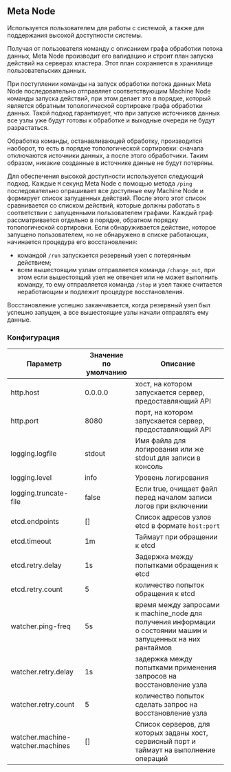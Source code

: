 ## Meta Node

Используется пользователем для работы с системой, а также для поддержания высокой доступности системы.

Получая от пользователя команду с описанием графа обработки потока данных, Meta Node производит его валидацию и строит план запуска действий на серверах кластера. Этот план сохраняется в хранилище пользовательских данных.

При поступлении команды на запуск обработки потока данных Meta Node последовательно отправляет соответствующим Machine Node команды запуска действий, при этом делает это в порядке, который является обратным топологической сортировке графа обработки данных. Такой подход гарантирует, что при запуске источников данных все узлы уже будут готовы к обработке и выходные очереди не будут разрастаться.

Обработка команды, останавливающей обработку, производится наоборот, то есть в порядке топологической сортировки: сначала отключаются источники данных, а после этого обработчики. Таким образом, никакие созданные в источнике данные не будут потеряны.

Для обеспечения высокой доступности используется следующий подход. Каждые `M` секунд Meta Node с помощью метода `/ping` последовательно опрашивает все доступные ему Machine Node и формирует список запущенных действий. После этого этот список сравнивается со списком действий, которые должны работать в соответствии с запущенными пользователем графами. Каждый граф рассматривается отдельно в порядке, обратном порядку топологической сортировки. Если обнаруживается действие, которое запущено пользователем, но не обнаружено в списке работающих, начинается процедура его восстановления:
* командой `/run` запускается резервный узел с потерянным действием;
* всем вышестоящим узлам отправляется команда `/change_out`, при этом если вышестоящий узел не отвечает или не может выполнить команду, то ему отправляется команда `/stop` и узел также считается неработающим и подлежит процедуре восстановления.

Восстановление успешно заканчивается, когда резервный узел был успешно запущен, а все вышестоящие узлы начали отправлять ему данные.


### Конфигурация

| Параметр      | Значение по умолчанию | Описание |
| ------------- | ------------- | ----- |
| http.host     | 0.0.0.0 | хост, на котором запускается сервер, предоставляющий API |
| http.port     | 8080      | порт, на котором запускается сервер, предоставляющий API |
| logging.logfile | stdout      | Имя файла для логирования или же stdout для записи в консоль |
| logging.level | info      | Уровень логирования |
| logging.truncate-file | false      | Если true, очищает файл перед началом записи логов при включении |
| etcd.endpoints | []      | Список адресов узлов etcd в формате `host:port` |
| etcd.timeout | 1m      | Таймаут при обращении к etcd |
| etcd.retry.delay | 1s      | Задержка между попытками обращения к etcd |
| etcd.retry.count | 5      | количество попыток обращения к etcd |
| watcher.ping-freq | 5s      | время между запросами к machine_node для получения информации о состоянии машин и запущенных на них рантаймов |
| watcher.retry.delay | 1s      | задержка между попытками применения запросов на восстановление узла |
| watcher.retry.count | 5      | количество попыток сделать запрос на восстановление узла |
| watcher.machine-watcher.machines | []      | Список серверов, для которых заданы хост, сервисный порт и таймаут на выполнение операций |

